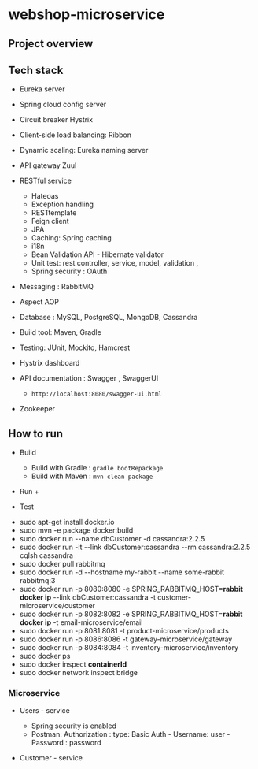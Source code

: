# webshop-microservice


## Project overview 



## Tech stack 
+ Eureka server 
+ Spring cloud config server
+ Circuit breaker Hystrix 
+ Client-side load balancing: Ribbon 
+ Dynamic scaling: Eureka naming server 
+ API gateway Zuul 
+ RESTful service 
    + Hateoas
    + Exception handling
    + RESTtemplate
    + Feign client 
    + JPA 
    + Caching: Spring caching 
    + i18n
    + Bean Validation API  - Hibernate validator 
    + Unit test: rest controller, service, model, validation , 
    + Spring security : OAuth
+ Messaging : RabbitMQ
+ Aspect AOP 
+ Database : MySQL, PostgreSQL, MongoDB, Cassandra
+ Build tool: Maven, Gradle 
+ Testing: JUnit, Mockito, Hamcrest
+ Hystrix dashboard 
+ API documentation : Swagger , SwaggerUI 
    + `http://localhost:8080/swagger-ui.html`

+ Zookeeper

## How to run 
+ Build 
    + Build with Gradle : `gradle bootRepackage`
    + Build with Maven : `mvn clean package`

+ Run 
    + 


+ Test 







* sudo apt-get install docker.io
* sudo mvn -e package docker:build
* sudo docker run --name dbCustomer -d cassandra:2.2.5
* sudo docker run -it --link dbCustomer:cassandra --rm cassandra:2.2.5 cqlsh cassandra
* sudo docker pull rabbitmq
* sudo docker run -d --hostname my-rabbit --name some-rabbit rabbitmq:3
* sudo docker run -p 8080:8080 -e SPRING_RABBITMQ_HOST=**rabbit docker ip** --link dbCustomer:cassandra -t customer-microservice/customer
* sudo docker run -p 8082:8082 -e SPRING_RABBITMQ_HOST=**rabbit docker ip** -t email-microservice/email
* sudo docker run -p 8081:8081 -t product-microservice/products
* sudo docker run -p 8086:8086 -t gateway-microservice/gateway
* sudo docker run -p 8084:8084 -t inventory-microservice/inventory
* sudo docker ps
* sudo docker inspect **containerId**
* sudo docker network inspect bridge





### Microservice 
+ Users - service
    + Spring security is enabled 
    + Postman: Authorization : type: Basic Auth - Username: user - Password : password 

+ Customer - service 


